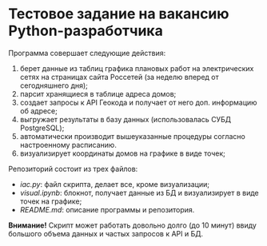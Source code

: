 # Тестовое задание на вакансию Python-разработчика
Программа совершает следующие действия:
1. берет данные из таблиц графика плановых работ на электрических сетях на страницах сайта Россетей (за неделю вперед от сегодняшнего дня);
2. парсит хранящиеся в таблице адреса домов;
3. создает запросы к API Геокода и получает от него доп. информацию об адресе;
4. выгружает результаты в базу данных (использовалась СУБД PostgreSQL);
5. автоматически производит вышеуказанные процедуры согласно настроенному расписанию.
6. визуализирует координаты домов на графике в виде точек;

Репозиторий состоит из трех файлов:
- *iac.py*: файл скрипта, делает все, кроме визуализации;
- *visual.ipynb*: блокнот, получает данные из БД и визуализирует в виде точек на графике;
- *README.md*: описание программы и репозитория.

**Внимание!** Скрипт может работать довольно долго (до 10 минут) ввиду большого объема данных и частых запросов к API и БД.